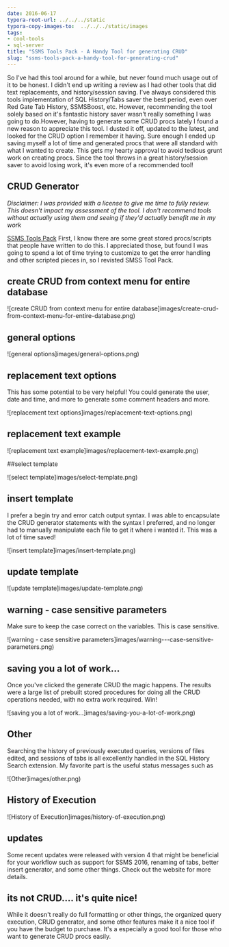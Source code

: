 ```yaml
---
date: 2016-06-17
typora-root-url: ../../../static
typora-copy-images-to:  ../../../static/images
tags:
- cool-tools
- sql-server
title: "SSMS Tools Pack - A Handy Tool for generating CRUD"
slug: "ssms-tools-pack-a-handy-tool-for-generating-crud"
---
```


So I've had this tool around for a while, but never found much usage out of it to be honest. I didn't end up writing a review as I had other tools that did text replacements, and history/session saving. I've always considered this tools implementation of SQL History/Tabs saver the best period, even over Red Gate Tab History, SSMSBoost, etc. However, recommending the tool solely based on it's fantastic history saver wasn't really something I was going to do.However, having to generate some CRUD procs lately I found a new reason to appreciate this tool. I dusted it off, updated to the latest, and looked for the CRUD option I remember it having. Sure enough I ended up saving myself a lot of time and generated procs that were all standard with what I wanted to create. This gets my hearty approval to avoid tedious grunt work on creating procs. Since the tool throws in a great history/session saver to avoid losing work, it's even more of a recommended tool!

## CRUD Generator

_Disclaimer: I was provided with a license to give me time to fully review. This doesn't impact my assessment of the tool. I don't recommend tools without actually using them and seeing if they'd actually benefit me in my work_

[SSMS Tools Pack](http://bit.ly/1UEbUIW)
First, I know there are some great stored procs/scripts that people have written to do this. I appreciated those, but found I was going to spend a lot of time trying to customize to get the error handling and other scripted pieces in, so I revisted SMSS Tool Pack.

## create CRUD from context menu for entire database

![create CRUD from context menu for entire database]images/create-crud-from-context-menu-for-entire-database.png)

## general options

![general options]images/general-options.png)

## replacement text options

This has some potential to be very helpful! You could generate the user, date and time, and more to generate some comment headers and more.

![replacement text options]images/replacement-text-options.png)

## replacement text example

![replacement text example]images/replacement-text-example.png)

##select template

![select template]images/select-template.png)

## insert template

I prefer a begin try and error catch output syntax. I was able to encapsulate the CRUD generator statements with the syntax I preferred, and no longer had to manually manipulate each file to get it where i wanted it. This was a lot of time saved!

![insert template]images/insert-template.png)

## update template

![update template]images/update-template.png)

## warning - case sensitive parameters

Make sure to keep the case correct on the variables. This is case sensitive.

![warning - case sensitive parameters]images/warning---case-sensitive-parameters.png)

## saving you a lot of work...

Once you've clicked the generate CRUD the magic happens.
The results were a large list of prebuilt stored procedures for doing all the CRUD operations needed, with no extra work required. Win!

![saving you a lot of work...]images/saving-you-a-lot-of-work.png)

## Other

Searching the history of previously executed queries, versions of files edited, and sessions of tabs is all excellently handled in the SQL History Search extension. My favorite part is the useful status messages such as

![Other]images/other.png)

## History of Execution

![History of Execution]images/history-of-execution.png)

## updates

Some recent updates were released with version 4 that might be beneficial for your workflow such as support for SSMS 2016, renaming of tabs, better insert generator, and some other things. Check out the website for more details.

## its not CRUD.... it's quite nice!

While it doesn't really do full formatting or other things, the organized query execution, CRUD generator, and some other features make it a nice tool if you have the budget to purchase. It's a especially a good tool for those who want to generate CRUD procs easily.
